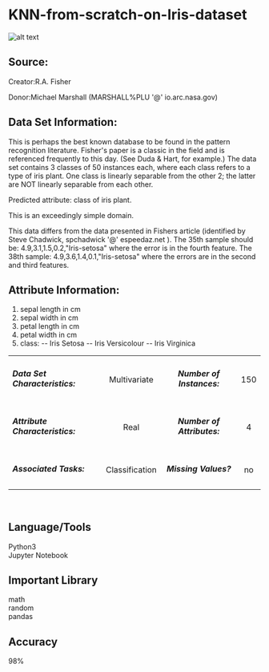 # KNN-from-scratch-on-Iris-dataset
![alt text](https://i.imgur.com/PQqYGaW.png)

## Source:

Creator:R.A. Fisher

Donor:Michael Marshall (MARSHALL%PLU '@' io.arc.nasa.gov)


## Data Set Information:

This is perhaps the best known database to be found in the pattern recognition literature. Fisher's paper is a classic in the field and is referenced frequently to this day. (See Duda & Hart, for example.) The data set contains 3 classes of 50 instances each, where each class refers to a type of iris plant. One class is linearly separable from the other 2; the latter are NOT linearly separable from each other.

Predicted attribute: class of iris plant.

This is an exceedingly simple domain.

This data differs from the data presented in Fishers article (identified by Steve Chadwick, spchadwick '@' espeedaz.net ). The 35th sample should be: 4.9,3.1,1.5,0.2,"Iris-setosa" where the error is in the fourth feature. The 38th sample: 4.9,3.6,1.4,0.1,"Iris-setosa" where the errors are in the second and third features.


## Attribute Information:

1. sepal length in cm
2. sepal width in cm
3. petal length in cm
4. petal width in cm
5. class:
-- Iris Setosa
-- Iris Versicolour
-- Iris Virginica

<table align="center">

  <tr align = 'center'><td align = 'left'><h5> Data Set Characteristics: </h5></td><td>Multivariate</td><td><h5>Number of Instances:</h5></td><td>150</td></tr>
  <tr align = 'center'><td align = 'left'><h5>Attribute Characteristics: </h5></td><td>Real</td><td><h5>Number of Attributes:</h5></td><td>4</td></tr>
  <tr align = 'center'><td align = 'left'><h5>Associated Tasks: </h5> </td><td>Classification</td><td><h5>Missing Values?</h5></td><td>no</td></tr>

</table><br>

## Language/Tools
Python3<br>
Jupyter Notebook<br>
## Important Library
math<br>
random<br>
pandas<br>
## Accuracy 
98%

